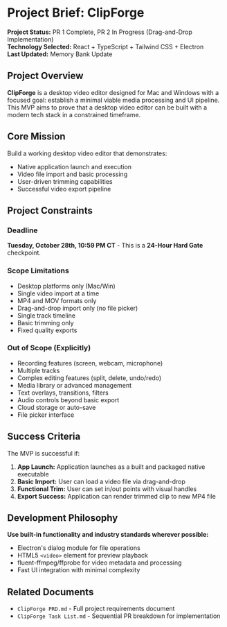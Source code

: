# Project Brief: ClipForge

**Project Status:** PR 1 Complete, PR 2 In Progress (Drag-and-Drop Implementation)  
**Technology Selected:** React + TypeScript + Tailwind CSS + Electron  
**Last Updated:** Memory Bank Update

## Project Overview

**ClipForge** is a desktop video editor designed for Mac and Windows with a focused goal: establish a minimal viable media processing and UI pipeline. This MVP aims to prove that a desktop video editor can be built with a modern tech stack in a constrained timeframe.

## Core Mission

Build a working desktop video editor that demonstrates:
- Native application launch and execution
- Video file import and basic processing
- User-driven trimming capabilities
- Successful video export pipeline

## Project Constraints

### Deadline
**Tuesday, October 28th, 10:59 PM CT** - This is a **24-Hour Hard Gate** checkpoint.

### Scope Limitations
- Desktop platforms only (Mac/Win)
- Single video import at a time
- MP4 and MOV formats only
- Drag-and-drop import only (no file picker)
- Single track timeline
- Basic trimming only
- Fixed quality exports

### Out of Scope (Explicitly)
- Recording features (screen, webcam, microphone)
- Multiple tracks
- Complex editing features (split, delete, undo/redo)
- Media library or advanced management
- Text overlays, transitions, filters
- Audio controls beyond basic export
- Cloud storage or auto-save
- File picker interface

## Success Criteria

The MVP is successful if:
1. **App Launch:** Application launches as a built and packaged native executable
2. **Basic Import:** User can load a video file via drag-and-drop
3. **Functional Trim:** User can set in/out points with visual handles
4. **Export Success:** Application can render trimmed clip to new MP4 file

## Development Philosophy

**Use built-in functionality and industry standards wherever possible:**
- Electron's dialog module for file operations
- HTML5 `<video>` element for preview playback
- fluent-ffmpeg/ffprobe for video metadata and processing
- Fast UI integration with minimal complexity

## Related Documents

- `ClipForge PRD.md` - Full project requirements document
- `ClipForge Task List.md` - Sequential PR breakdown for implementation

